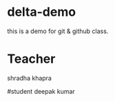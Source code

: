 # delta-demo
this is a demo for git &amp; github class.

# Teacher
shradha khapra

#student
deepak kumar


